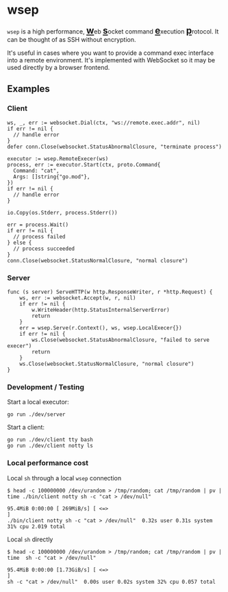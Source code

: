 # wsep

`wsep` is a high performance,
<strong style="font-size: 1.5em; text-decoration: underline;">w</strong>eb <strong style="font-size: 1.5em;text-decoration: underline;">s</strong>ocket command <strong style="font-size: 1.5em;text-decoration: underline;">e</strong>xecution <strong style="font-size: 1.5em;text-decoration: underline;">p</strong>rotocol. It can be thought of as SSH without encryption.

It's useful in cases where you want to provide a command exec interface into a remote environment. It's implemented
with WebSocket so it may be used directly by a browser frontend.

## Examples

### Client

```golang
ws, _, err := websocket.Dial(ctx, "ws://remote.exec.addr", nil)
if err != nil {
  // handle error
}
defer conn.Close(websocket.StatusAbnormalClosure, "terminate process")

executor := wsep.RemoteExecer(ws)
process, err := executor.Start(ctx, proto.Command{
  Command: "cat",
  Args: []string{"go.mod"},
})
if err != nil {
  // handle error
}

io.Copy(os.Stderr, process.Stderr())

err = process.Wait()
if err != nil {
  // process failed
} else {
  // process succeeded
}
conn.Close(websocket.StatusNormalClosure, "normal closure")
```

### Server

```golang
func (s server) ServeHTTP(w http.ResponseWriter, r *http.Request) {
	ws, err := websocket.Accept(w, r, nil)
	if err != nil {
		w.WriteHeader(http.StatusInternalServerError)
		return
	}
	err = wsep.Serve(r.Context(), ws, wsep.LocalExecer{})
	if err != nil {
		ws.Close(websocket.StatusAbnormalClosure, "failed to serve execer")
		return
	}
	ws.Close(websocket.StatusNormalClosure, "normal closure")
}
```

### Development / Testing

Start a local executor:

```
go run ./dev/server
```

Start a client:

```
go run ./dev/client tty bash
go run ./dev/client notty ls
```

### Local performance cost

Local `sh` through a local `wsep` connection

```shellscript
$ head -c 100000000 /dev/urandom > /tmp/random; cat /tmp/random | pv | time ./bin/client notty sh -c "cat > /dev/null"

95.4MiB 0:00:00 [ 269MiB/s] [ <=>                                                                                  ]
./bin/client notty sh -c "cat > /dev/null"  0.32s user 0.31s system 31% cpu 2.019 total
```

Local `sh` directly

```shell script
$ head -c 100000000 /dev/urandom > /tmp/random; cat /tmp/random | pv | time  sh -c "cat > /dev/null"

95.4MiB 0:00:00 [1.73GiB/s] [ <=>                                                                                  ]
sh -c "cat > /dev/null"  0.00s user 0.02s system 32% cpu 0.057 total
```
